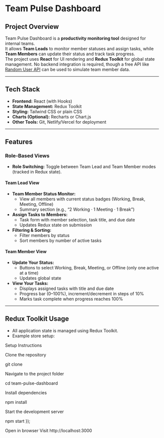  # Team Pulse Dashboard

## Project Overview
Team Pulse Dashboard is a **productivity monitoring tool** designed for internal teams.  
It allows **Team Leads** to monitor member statuses and assign tasks, while **Team Members** can update their status and track task progress.  
The project uses **React** for UI rendering and **Redux Toolkit** for global state management. No backend integration is required, though a free API like [Random User API](https://randomuser.me/) can be used to simulate team member data.

---

## Tech Stack
- **Frontend:** React (with Hooks)  
- **State Management:** Redux Toolkit  
- **Styling:** Tailwind CSS or plain CSS  
- **Charts (Optional):** Recharts or Chart.js  
- **Other Tools:** Git, Netlify/Vercel for deployment  

---

## Features

### Role-Based Views
- **Role Switching:** Toggle between Team Lead and Team Member modes (tracked in Redux state).  

#### Team Lead View
- **Team Member Status Monitor:**  
  - View all members with current status badges (Working, Break, Meeting, Offline)  
  - Summary section (e.g., “2 Working · 1 Meeting · 1 Break”)  
- **Assign Tasks to Members:**  
  - Task form with member selection, task title, and due date  
  - Updates Redux state on submission  
- **Filtering & Sorting:**  
  - Filter members by status  
  - Sort members by number of active tasks  

#### Team Member View
- **Update Your Status:**  
  - Buttons to select Working, Break, Meeting, or Offline (only one active at a time)  
  - Updates global state  
- **View Your Tasks:**  
  - Displays assigned tasks with title and due date  
  - Progress bar (0–100%), increment/decrement in steps of 10%  
  - Marks task complete when progress reaches 100%  

---

## Redux Toolkit Usage
- All application state is managed using Redux Toolkit.  
- Example store setup:


 Setup Instructions

Clone the repository

git clone  


Navigate to the project folder

cd team-pulse-dashboard


Install dependencies

npm install


Start the development server

npm start
});


Open in browser
Visit http://localhost:3000


 

